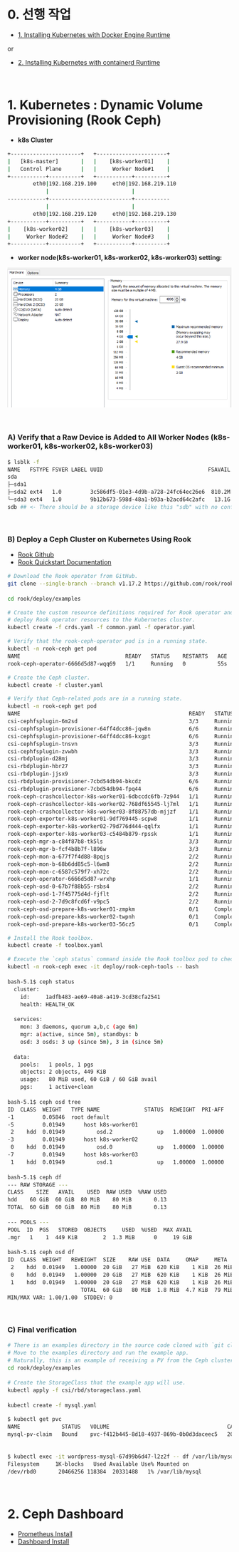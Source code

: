 # 0. 선행 작업

- [1. Installing Kubernetes with Docker Engine Runtime](https://github.com/revenge1005/k8s-cluster-setup/tree/main/Container%20runtime/01.%20Docker%20Engine)

or

- [2. Installing Kubernetes with containerd Runtime](https://github.com/revenge1005/k8s-cluster-setup/tree/main/Container%20runtime/02.%20containerd)

<br>

# 1. Kubernetes : Dynamic Volume Provisioning (Rook Ceph)

- **k8s Cluster**

```bash
+----------------------+   +----------------------+
|   [k8s-master]       |   |    [k8s-worker01]    |
|   Control Plane      |   |     Worker Node#1    |
+-----------+----------+   +-----------+----------+
        eth0|192.168.219.100     eth0|192.168.219.110
            |                          |
------------+--------------------------+-----------
            |                          |
        eth0|192.168.219.120     eth0|192.168.219.130
+-----------+----------+   +-----------+----------+
|    [k8s-worker02]    |   |    [k8s-worker03]    |
|     Worker Node#2    |   |     Worker Node#3    |
+-----------+----------+   +-----------+----------+
```

- **worker node(k8s-worker01, k8s-worker02, k8s-worker03) setting:**

![ceph_cpu_memory](https://github.com/revenge1005/k8s-cluster-setup/blob/main/03.%20Dynamic%20Volume%20Provisioning/03-04.%20rook_ceph/rook_ceph_cpu_memoy.PNG)

<BR>

### A) Verify that a Raw Device is Added to All Worker Nodes (k8s-worker01, k8s-worker02, k8s-worker03)

```bash
$ lsblk -f
NAME   FSTYPE FSVER LABEL UUID                                 FSAVAIL FSUSE% MOUNTPOINTS
sda
├─sda1
├─sda2 ext4   1.0         3c586df5-01e3-4d9b-a728-24fc64ec26e6  810.2M    10% /boot
└─sda3 ext4   1.0         9b12b673-598d-48a1-b93a-b2acd64c2afc   13.1G    24% /
sdb ## <- There should be a storage device like this "sdb" with no configurations set.
```

<BR>

### B) Deploy a Ceph Cluster on Kubernetes Using Rook

- [Rook Github](https://github.com/rook/rook?tab=readme-ov-file)
- [Rook Quickstart Documentation](https://rook.github.io/docs/rook/latest-release/Getting-Started/quickstart/)

```bash
# Download the Rook operator from GitHub.
git clone --single-branch --branch v1.17.2 https://github.com/rook/rook.git
 
cd rook/deploy/examples 
```

```bash
# Create the custom resource definitions required for Rook operator and 
# deploy Rook operator resources to the Kubernetes cluster.
kubectl create -f crds.yaml -f common.yaml -f operator.yaml
```

```bash
# Verify that the rook-ceph-operator pod is in a running state.
kubectl -n rook-ceph get pod
NAME                                 READY   STATUS    RESTARTS   AGE
rook-ceph-operator-6666d5d87-wqq69   1/1     Running   0          55s
```

```bash
# Create the Ceph cluster.
kubectl create -f cluster.yaml
```

```bash
# Verify that Ceph-related pods are in a running state.
kubectl -n rook-ceph get pod
NAME                                                     READY   STATUS      RESTARTS        AGE
csi-cephfsplugin-6m2sd                                   3/3     Running     1 (11m ago)     12m
csi-cephfsplugin-provisioner-64ff4dcc86-jqw8n            6/6     Running     1 (11m ago)     12m
csi-cephfsplugin-provisioner-64ff4dcc86-kxgpt            6/6     Running     1 (11m ago)     12m
csi-cephfsplugin-tnsvn                                   3/3     Running     1 (11m ago)     12m
csi-cephfsplugin-zvwbh                                   3/3     Running     1 (10m ago)     12m
csi-rbdplugin-d28mj                                      3/3     Running     1 (11m ago)     12m
csi-rbdplugin-hbr27                                      3/3     Running     1 (11m ago)     12m
csi-rbdplugin-jjsx9                                      3/3     Running     1 (11m ago)     12m
csi-rbdplugin-provisioner-7cbd54db94-bkcdz               6/6     Running     2 (9m13s ago)   12m
csi-rbdplugin-provisioner-7cbd54db94-fpq44               6/6     Running     1 (11m ago)     12m
rook-ceph-crashcollector-k8s-worker01-6dbccdc6fb-7z944   1/1     Running     0               5m25s
rook-ceph-crashcollector-k8s-worker02-768df65545-lj7ml   1/1     Running     0               4m48s
rook-ceph-crashcollector-k8s-worker03-8f88757db-mjjzf    1/1     Running     0               4m43s
rook-ceph-exporter-k8s-worker01-9df769445-scpw8          1/1     Running     0               5m25s
rook-ceph-exporter-k8s-worker02-79d776d444-qqlfx         1/1     Running     0               4m45s
rook-ceph-exporter-k8s-worker03-c5484b879-rpssk          1/1     Running     0               4m39s
rook-ceph-mgr-a-c84f87b8-tk5ls                           3/3     Running     0               5m27s
rook-ceph-mgr-b-fcf4b8b7f-l896w                          3/3     Running     0               5m27s
rook-ceph-mon-a-677f7f4d88-8pqjs                         2/2     Running     0               7m26s
rook-ceph-mon-b-68b6dd85c5-l6wm8                         2/2     Running     0               6m54s
rook-ceph-mon-c-6587c579f7-xh72c                         2/2     Running     0               5m39s
rook-ceph-operator-6666d5d87-wrxhp                       1/1     Running     0               12m
rook-ceph-osd-0-67b7f88b55-rsbs4                         2/2     Running     0               4m48s
rook-ceph-osd-1-7f45775d4d-fjflt                         2/2     Running     0               4m43s
rook-ceph-osd-2-7d9c8fcd6f-v9pc5                         2/2     Running     0               4m44s
rook-ceph-osd-prepare-k8s-worker01-zmpkm                 0/1     Completed   0               5m5s
rook-ceph-osd-prepare-k8s-worker02-twpnh                 0/1     Completed   0               5m4s
rook-ceph-osd-prepare-k8s-worker03-56cz5                 0/1     Completed   0               5m5s
```

```bash
# Install the Rook toolbox.
kubectl create -f toolbox.yaml
```

```bash
# Execute the `ceph status` command inside the Rook toolbox pod to check the Ceph cluster status.
kubectl -n rook-ceph exec -it deploy/rook-ceph-tools -- bash

bash-5.1$ ceph status
  cluster:
    id:     1adfb483-ae69-40a8-a419-3cd38cfa2541
    health: HEALTH_OK

  services:
    mon: 3 daemons, quorum a,b,c (age 6m)
    mgr: a(active, since 5m), standbys: b
    osd: 3 osds: 3 up (since 5m), 3 in (since 5m)

  data:
    pools:   1 pools, 1 pgs
    objects: 2 objects, 449 KiB
    usage:   80 MiB used, 60 GiB / 60 GiB avail
    pgs:     1 active+clean

bash-5.1$ ceph osd tree
ID  CLASS  WEIGHT   TYPE NAME              STATUS  REWEIGHT  PRI-AFF
-1         0.05846  root default
-5         0.01949      host k8s-worker01
 2    hdd  0.01949          osd.2              up   1.00000  1.00000
-3         0.01949      host k8s-worker02
 0    hdd  0.01949          osd.0              up   1.00000  1.00000
-7         0.01949      host k8s-worker03
 1    hdd  0.01949          osd.1              up   1.00000  1.00000

bash-5.1$ ceph df
--- RAW STORAGE ---
CLASS    SIZE   AVAIL    USED  RAW USED  %RAW USED
hdd    60 GiB  60 GiB  80 MiB    80 MiB       0.13
TOTAL  60 GiB  60 GiB  80 MiB    80 MiB       0.13

--- POOLS ---
POOL  ID  PGS   STORED  OBJECTS     USED  %USED  MAX AVAIL
.mgr   1    1  449 KiB        2  1.3 MiB      0     19 GiB

bash-5.1$ ceph osd df
ID  CLASS  WEIGHT   REWEIGHT  SIZE    RAW USE  DATA     OMAP     META    AVAIL   %USE  VAR   PGS  STATUS
 2    hdd  0.01949   1.00000  20 GiB   27 MiB  620 KiB    1 KiB  26 MiB  20 GiB  0.13  1.00    1      up
 0    hdd  0.01949   1.00000  20 GiB   27 MiB  620 KiB    1 KiB  26 MiB  20 GiB  0.13  1.00    1      up
 1    hdd  0.01949   1.00000  20 GiB   27 MiB  620 KiB    1 KiB  26 MiB  20 GiB  0.13  1.00    1      up
                       TOTAL  60 GiB   80 MiB  1.8 MiB  4.7 KiB  79 MiB  60 GiB  0.13
MIN/MAX VAR: 1.00/1.00  STDDEV: 0
```

<BR>

### C) Final verification

```bash
# There is an examples directory in the source code cloned with `git clone`.
# Move to the examples directory and run the example app.
# Naturally, this is an example of receiving a PV from the Ceph cluster above.
cd rook/deploy/examples 

# Create the StorageClass that the example app will use.
kubectl apply -f csi/rbd/storageclass.yaml

kubectl create -f mysql.yaml
```

```bash
$ kubectl get pvc
NAME             STATUS   VOLUME                                     CAPACITY   ACCESS MODES   STORAGECLASS      VOLUMEATTRIBUTESCLASS   AGE
mysql-pv-claim   Bound    pvc-f412b445-8d18-4937-869b-0b0d3daceec5   20Gi       RWO            rook-ceph-block   <unset>                 7s


$ kubectl exec -it wordpress-mysql-67d99b6d47-l2z2f -- df /var/lib/mysql
Filesystem     1K-blocks   Used Available Use% Mounted on
/dev/rbd0       20466256 118384  20331488   1% /var/lib/mysql
```

<br>

# 2. Ceph Dashboard

- [Prometheus Install](https://rook.io/docs/rook/latest-release/Storage-Configuration/Monitoring/ceph-monitoring/)
- [Dashboard Install](https://rook.io/docs/rook/latest-release/Storage-Configuration/Monitoring/ceph-dashboard/)

